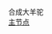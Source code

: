 <!--
 * @Author: Nya-WSL
 * Copyright © 2023 by Nya-WSL All Rights Reserved. 
 * @Date: 2023-11-21 14:27:05
 * @LastEditors: 狐日泽
 * @LastEditTime: 2023-11-21 14:48:04
-->
合成大羊驼<br>
[主节点](https://merge-sage.sagesoft.ltd)<br>
